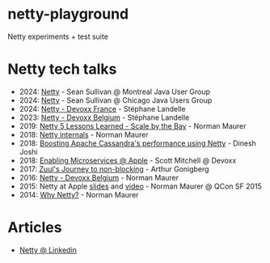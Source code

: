 # netty-playground

Netty experiments + test suite

# Netty tech talks

- 2024: [Netty](https://speakerdeck.com/sullis/netty-montreal-java-user-group-2024-05-21) - Sean Sullivan @ Montreal Java User Group
- 2024: [Netty](https://speakerdeck.com/sullis/netty-chicago-java-user-group-2024-04-17) - Sean Sullivan @ Chicago Java Users Group
- 2024: [Netty - Devoxx France](https://www.youtube.com/watch?v=CLsDEh61r1o) - Stéphane Landelle
- 2023: [Netty - Devoxx Belgium](https://www.youtube.com/watch?v=NvnOg6g4114) - Stéphane Landelle
- 2019: [Netty 5 Lessons Learned - Scale by the Bay](https://www.youtube.com/watch?v=hvYqSz_BgUM) - Norman Maurer
- 2018: [Netty internals](https://speakerdeck.com/normanmaurer/netty-internals-optimizations-everywhere) - Norman Maurer
- 2018: [Boosting Apache Cassandra's performance using Netty](https://www.youtube.com/watch?v=ZXytCqujbwE) - Dinesh Joshi
- 2018: [Enabling Microservices @ Apple](https://www.youtube.com/watch?v=Ms8vriZ6ieU) - Scott Mitchell @ Devoxx
- 2017: [Zuul's Journey to non-blocking](https://www.youtube.com/watch?v=2oXqbLhMS_A) - Arthur Gonigberg
- 2016: [Netty - Devoxx Belgium](https://www.youtube.com/watch?v=DKJ0w30M0vg) - Norman Maurer
- 2015: Netty at Apple [slides](https://speakerdeck.com/normanmaurer/connectivity) and [video](http://www.infoq.com/presentations/apple-netty) - Norman Maurer @ QCon SF 2015
- 2014: [Why Netty?](http://normanmaurer.me/presentations/2014-netflix-netty/slides.html) - Norman Maurer

# Articles

- [Netty @ Linkedin](https://www.linkedin.com/blog/engineering/infrastructure/solving-espresso-s-scalability-and-performance-challenges-to-sup)
  
